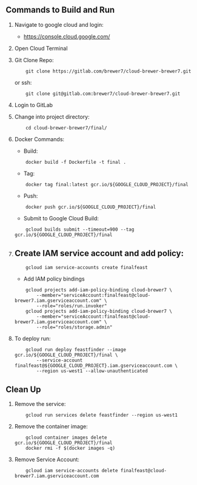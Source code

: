 ## Commands to Build and Run
1. Navigate to google cloud and login:
    - https://console.cloud.google.com/

2. Open Cloud Terminal

3. Git Clone Repo:
    ```
        git clone https://gitlab.com/brewer7/cloud-brewer-brewer7.git
    ```
    or ssh:
    ```
        git clone git@gitlab.com:brewer7/cloud-brewer-brewer7.git
    ```

4. Login to GitLab

5. Change into project directory:
    ```
        cd cloud-brewer-brewer7/final/
    ```

6. Docker Commands:
    - Build: 
    ```
        docker build -f Dockerfile -t final .
    ```
    - Tag: 
    ```
        docker tag final:latest gcr.io/${GOOGLE_CLOUD_PROJECT}/final
    ```
    - Push:
    ```
        docker push gcr.io/${GOOGLE_CLOUD_PROJECT}/final
    ```
    - Submit to Google Cloud Build:
    ```
        gcloud builds submit --timeout=900 --tag gcr.io/${GOOGLE_CLOUD_PROJECT}/final
    ```

7. Create IAM service account and add policy:
    - 
    ```
        gcloud iam service-accounts create finalfeast
    ```
    - Add IAM policy bindings
    ```
        gcloud projects add-iam-policy-binding cloud-brewer7 \
            --member="serviceAccount:finalfeast@cloud-brewer7.iam.gserviceaccount.com" \
            --role="roles/run.invoker"
        gcloud projects add-iam-policy-binding cloud-brewer7 \
            --member="serviceAccount:finalfeast@cloud-brewer7.iam.gserviceaccount.com" \
            --role="roles/storage.admin"
     ```

8. To deploy run: 
    ```
        gcloud run deploy feastfinder --image gcr.io/${GOOGLE_CLOUD_PROJECT}/final \
            --service-account finalfeast@${GOOGLE_CLOUD_PROJECT}.iam.gserviceaccount.com \
            --region us-west1 --allow-unauthenticated
    ```

## Clean Up
1. Remove the service: 
    ```
        gcloud run services delete feastfinder --region us-west1
    ```
    
2. Remove the container image:
    ```
        gcloud container images delete gcr.io/${GOOGLE_CLOUD_PROJECT}/final
        docker rmi -f $(docker images -q)
    ```

3. Remove Service Account:
    ```
        gcloud iam service-accounts delete finalfeast@cloud-brewer7.iam.gserviceaccount.com
    ```

